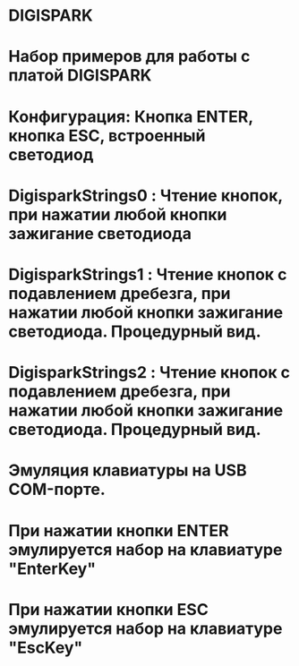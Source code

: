 
# DIGISPARK
# Набор примеров для работы с платой DIGISPARK
#
# Конфигурация: Кнопка ENTER, кнопка ESC, встроенный светодиод
#
# DigisparkStrings0 : Чтение кнопок, при нажатии любой кнопки зажигание светодиода
# DigisparkStrings1 : Чтение кнопок с подавлением дребезга, при нажатии любой кнопки зажигание светодиода. Процедурный вид.
# DigisparkStrings2 : Чтение кнопок с подавлением дребезга, при нажатии любой кнопки зажигание светодиода. Процедурный вид.
# Эмуляция клавиатуры на USB COM-порте. 
# При нажатии кнопки ENTER эмулируется набор на клавиатуре "EnterKey"
# При нажатии кнопки ESC эмулируется набор на клавиатуре "EscKey"
#
#
#
#
#
#
